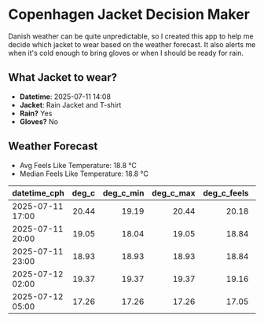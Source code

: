 
# Copenhagen Jacket Decision Maker

Danish weather can be quite unpredictable, so I created this app to help me decide which jacket to wear based on the weather forecast. 
It also alerts me when it's cold enough to bring gloves or when I should be ready for rain.

## What Jacket to wear?

- **Datetime**: 2025-07-11 14:08
- **Jacket**: Rain Jacket and T-shirt
- **Rain?** Yes
- **Gloves?** No

## Weather Forecast
- Avg Feels Like Temperature: 18.8 °C
- Median Feels Like Temperature: 18.8 °C

| datetime_cph     |   deg_c |   deg_c_min |   deg_c_max |   deg_c_feels | weather   | wind   | rain   |
|:-----------------|--------:|------------:|------------:|--------------:|:----------|:-------|:-------|
| 2025-07-11 17:00 |   20.44 |       19.19 |       20.44 |         20.18 | Rain      | High   | Low    |
| 2025-07-11 20:00 |   19.05 |       18.04 |       19.05 |         18.84 | Rain      | High   | Low    |
| 2025-07-11 23:00 |   18.93 |       18.93 |       18.93 |         18.84 | Rain      | High   | Low    |
| 2025-07-12 02:00 |   19.37 |       19.37 |       19.37 |         19.16 | Clouds    | High   | None   |
| 2025-07-12 05:00 |   17.26 |       17.26 |       17.26 |         17.05 | Rain      | High   | Low    |
        